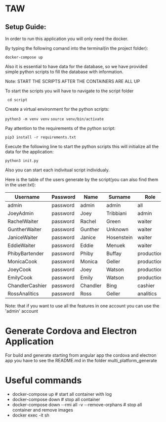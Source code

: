 # TAW
## Setup Guide:
In order to run this application you will only need the docker.

By typing the following comand into the terminal(in the project folder):

``` docker-compose up ```

Also it is essential to have data for the database, so we have provided simple python
scripts to fill the database with information.

Note: START THE SCRIPTS AFTER THE CONTAINERS ARE ALL UP

To start the scripts you will have to navigate to the script folder

``` cd script```

Create a virtual environment for the python scripts:

``` python3 -m venv venv ```
``` source venv/bin/activate ```

Pay attention to the requirements of the python script:

``` pip3 install -r requirements.txt ```

Execute the following line to start the python scripts
this will initialize all the data for the application:

``` python3 init.py ```

Also you can start each indivitual script individualy.

Here is the table of the users generate by the script(you can also find them in the user.txt):

| **Username**   | **Password** | **Name**  | **Surname**  | **Role**   |
| -------------- | ------------ | --------- | ------------ | ---------- |
| admin          | password     | admin     | admin        | all        |
| JoeyAdmin      | password     | Joey      | Tribbiani    | admin      |
| RachelWaiter   | password     | Rachel    | Green        | waiter     |
| GuntherWaiter  | password     | Gunther   | Unknown      | waiter     |
| JaniceWaiter   | password     | Janice    | Hosenstein   | waiter     |
| EddieWaiter    | password     | Eddie     | Menuek       | waiter     |
| PhibyBartender | password     | Phiby     | Buffay       | production |
| MonicaCook     | password     | Monica    | Geller       | production |
| JoeyCook       | password     | Joey      | Watson       | production |
| EmilyCook      | password     | Emily     | Watson       | production |
| ChandlerCashier| password     | Chandler  | Bing         | cashier    |
| RossAnalitics  | password     | Ross      | Geller       | analitics  |

Note: that if you want to use all the features in one account you can use the 'admin' account

# Generate Cordova and Electron Application
For build and generate starting from angular app the cordova and electron app you have to see the README.md in the folder multi_platform_generate

# Useful commands
- docker-compose up # start all container with log
- docker-compose down # stop all container
- docker-compose down --rmi all -v --remove-orphans # stop all container and remove images
- docker exec -it <container-name-or-id> sh

